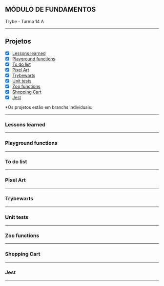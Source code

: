 ## MÓDULO DE FUNDAMENTOS
Trybe - Turma 14 A

---

## Projetos
- [x] [Lessons learned](#lessons-learned)
- [x] [Playground functions](#playground-functions)
- [x] [To do list](#to-do-list)
- [x] [Pixel Art](#pixel-art)
- [x] [Trybewarts](#trybewarts)
- [x] [Unit tests](#unit-tests)
- [x] [Zoo functions](#zoo-functions)
- [x] [Shopping Cart](#shopping-cart)
- [x] [Jest](#jest)

*Os projetos estão em branchs individuais.

---

### Lessons learned

---
### Playground functions

---
### To do list

---
### Pixel Art

---
### Trybewarts

---
### Unit tests

---
### Zoo functions

---
### Shopping Cart

---
### Jest

---

